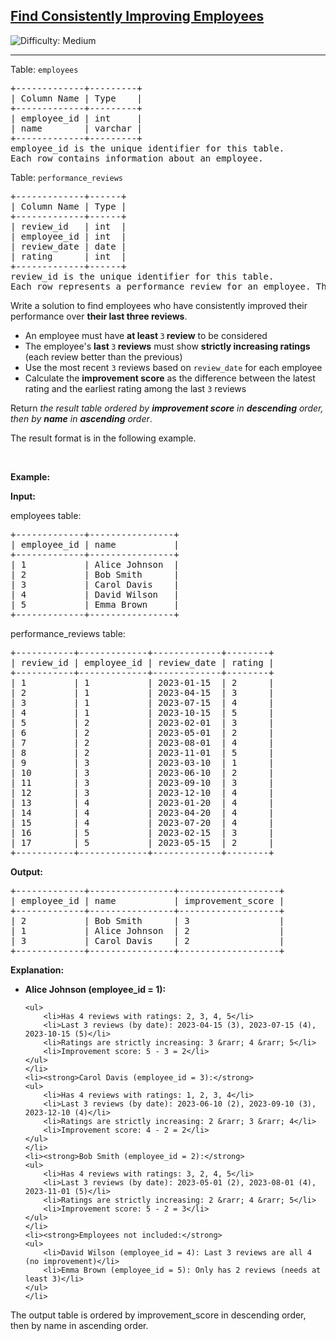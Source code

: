 <h2><a href="https://leetcode.com/problems/find-consistently-improving-employees">Find Consistently Improving Employees</a></h2> <img src='https://img.shields.io/badge/Difficulty-Medium-orange' alt='Difficulty: Medium' /><hr><p>Table: <code>employees</code></p>

<pre>
+-------------+---------+
| Column Name | Type    |
+-------------+---------+
| employee_id | int     |
| name        | varchar |
+-------------+---------+
employee_id is the unique identifier for this table.
Each row contains information about an employee.
</pre>

<p>Table: <code>performance_reviews</code></p>

<pre>
+-------------+------+
| Column Name | Type |
+-------------+------+
| review_id   | int  |
| employee_id | int  |
| review_date | date |
| rating      | int  |
+-------------+------+
review_id is the unique identifier for this table.
Each row represents a performance review for an employee. The rating is on a scale of 1-5 where 5 is excellent and 1 is poor.
</pre>

<p>Write a solution to find employees who have consistently improved their performance over <strong>their last three reviews</strong>.</p>

<ul>
	<li>An employee must have <strong>at least </strong><code>3</code><strong> review</strong> to be considered</li>
	<li>The employee&#39;s <strong>last </strong><code>3</code><strong> reviews</strong> must show <strong>strictly increasing ratings</strong> (each review better than the previous)</li>
	<li>Use the most recent <code>3</code> reviews based on <code>review_date</code> for each employee</li>
	<li>Calculate the <strong>improvement score</strong> as the difference between the latest rating and the earliest rating among the last <code>3</code> reviews</li>
</ul>

<p>Return <em>the result table ordered by <strong>improvement score</strong> in <strong>descending</strong> order, then by <strong>name</strong> in <strong>ascending</strong> order</em>.</p>

<p>The result format is in the following example.</p>

<p>&nbsp;</p>
<p><strong class="example">Example:</strong></p>

<div class="example-block">
<p><strong>Input:</strong></p>

<p>employees table:</p>

<pre class="example-io">
+-------------+----------------+
| employee_id | name           |
+-------------+----------------+
| 1           | Alice Johnson  |
| 2           | Bob Smith      |
| 3           | Carol Davis    |
| 4           | David Wilson   |
| 5           | Emma Brown     |
+-------------+----------------+
</pre>

<p>performance_reviews table:</p>

<pre class="example-io">
+-----------+-------------+-------------+--------+
| review_id | employee_id | review_date | rating |
+-----------+-------------+-------------+--------+
| 1         | 1           | 2023-01-15  | 2      |
| 2         | 1           | 2023-04-15  | 3      |
| 3         | 1           | 2023-07-15  | 4      |
| 4         | 1           | 2023-10-15  | 5      |
| 5         | 2           | 2023-02-01  | 3      |
| 6         | 2           | 2023-05-01  | 2      |
| 7         | 2           | 2023-08-01  | 4      |
| 8         | 2           | 2023-11-01  | 5      |
| 9         | 3           | 2023-03-10  | 1      |
| 10        | 3           | 2023-06-10  | 2      |
| 11        | 3           | 2023-09-10  | 3      |
| 12        | 3           | 2023-12-10  | 4      |
| 13        | 4           | 2023-01-20  | 4      |
| 14        | 4           | 2023-04-20  | 4      |
| 15        | 4           | 2023-07-20  | 4      |
| 16        | 5           | 2023-02-15  | 3      |
| 17        | 5           | 2023-05-15  | 2      |
+-----------+-------------+-------------+--------+
</pre>

<p><strong>Output:</strong></p>

<pre class="example-io">
+-------------+----------------+-------------------+
| employee_id | name           | improvement_score |
+-------------+----------------+-------------------+
| 2           | Bob Smith      | 3                 |
| 1           | Alice Johnson  | 2                 |
| 3           | Carol Davis    | 2                 |
+-------------+----------------+-------------------+
</pre>

<p><strong>Explanation:</strong></p>

<ul>
	<li><strong>Alice Johnson (employee_id = 1):</strong>

	<ul>
		<li>Has 4 reviews with ratings: 2, 3, 4, 5</li>
		<li>Last 3 reviews (by date): 2023-04-15 (3), 2023-07-15 (4), 2023-10-15 (5)</li>
		<li>Ratings are strictly increasing: 3 &rarr; 4 &rarr; 5</li>
		<li>Improvement score: 5 - 3 = 2</li>
	</ul>
	</li>
	<li><strong>Carol Davis (employee_id = 3):</strong>
	<ul>
		<li>Has 4 reviews with ratings: 1, 2, 3, 4</li>
		<li>Last 3 reviews (by date): 2023-06-10 (2), 2023-09-10 (3), 2023-12-10 (4)</li>
		<li>Ratings are strictly increasing: 2 &rarr; 3 &rarr; 4</li>
		<li>Improvement score: 4 - 2 = 2</li>
	</ul>
	</li>
	<li><strong>Bob Smith (employee_id = 2):</strong>
	<ul>
		<li>Has 4 reviews with ratings: 3, 2, 4, 5</li>
		<li>Last 3 reviews (by date): 2023-05-01 (2), 2023-08-01 (4), 2023-11-01 (5)</li>
		<li>Ratings are strictly increasing: 2 &rarr; 4 &rarr; 5</li>
		<li>Improvement score: 5 - 2 = 3</li>
	</ul>
	</li>
	<li><strong>Employees not included:</strong>
	<ul>
		<li>David Wilson (employee_id = 4): Last 3 reviews are all 4 (no improvement)</li>
		<li>Emma Brown (employee_id = 5): Only has 2 reviews (needs at least 3)</li>
	</ul>
	</li>
</ul>

<p>The output table is ordered by improvement_score in descending order, then by name in ascending order.</p>
</div>
